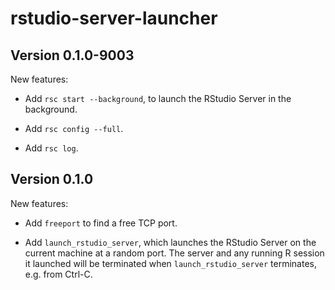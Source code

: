 # rstudio-server-launcher

## Version 0.1.0-9003

New features:

* Add `rsc start --background`, to launch the RStudio Server in the background.

* Add `rsc config --full`.

* Add `rsc log`.


## Version 0.1.0

New features:

* Add `freeport` to find a free TCP port.

* Add `launch_rstudio_server`, which launches the RStudio Server on the current
  machine at a random port.  The server and any running R session it launched
  will be terminated when `launch_rstudio_server` terminates, e.g. from Ctrl-C.


